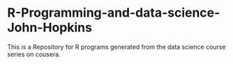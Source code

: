 # R-Programming-and-data-science-John-Hopkins

This is a Repository for R programs generated from the data science course series on cousera.

